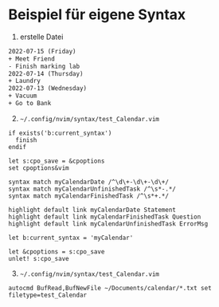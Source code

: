 # Beispiel für eigene Syntax

1. erstelle Datei

```txt
2022-07-15 (Friday)
+ Meet Friend
- Finish marking lab
2022-07-14 (Thursday)
+ Laundry
2022-07-13 (Wednesday)
+ Vacuum
+ Go to Bank
```

2. `~/.config/nvim/syntax/test_Calendar.vim`

```vim
if exists('b:current_syntax')
  finish
endif

let s:cpo_save = &cpoptions
set cpoptions&vim

syntax match myCalendarDate /^\d\+-\d\+-\d\+/
syntax match myCalendarUnfinishedTask /^\s*-.*/
syntax match myCalendarFinishedTask /^\s*+.*/

highlight default link myCalendarDate Statement
highlight default link myCalendarFinishedTask Question
highlight default link myCalendarUnfinishedTask ErrorMsg

let b:current_syntax = 'myCalendar'

let &cpoptions = s:cpo_save
unlet! s:cpo_save
```

3. `~/.config/nvim/syntax/test_Calendar.vim`

```vim
autocmd BufRead,BufNewFile ~/Documents/calendar/*.txt set filetype=test_Calendar
```

